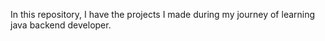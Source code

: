 In this repository, I have the projects I made during my journey of learning java backend developer.

